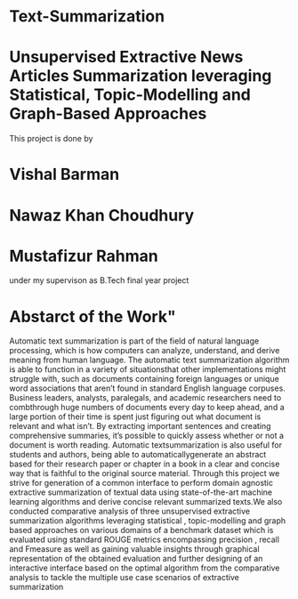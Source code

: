 # Text-Summarization
# Unsupervised Extractive News Articles Summarization leveraging Statistical, Topic-Modelling and Graph-Based Approaches
This project is done by 
# Vishal Barman
# Nawaz Khan Choudhury 
# Mustafizur Rahman 
under my supervison as B.Tech final year project

# **Abstarct of the Work"**
Automatic text summarization is part of the field of natural language processing, which is
how computers can analyze, understand, and derive meaning from human language. The
automatic text summarization algorithm is able to function in a variety of situationsthat other
implementations might struggle with, such as documents containing foreign languages or
unique word associations that aren’t found in standard English language corpuses. Business
leaders, analysts, paralegals, and academic researchers need to combthrough huge numbers of
documents every day to keep ahead, and a large portion of their time is spent just figuring out
what document is relevant and what isn’t. By extracting important sentences and creating
comprehensive summaries, it’s possible to quickly assess whether or not a document is worth
reading. Automatic textsummarization is also useful for students and authors, being able to
automaticallygenerate an abstract based for their research paper or chapter in a book in a clear
and concise way that is faithful to the original source material.
Through this project we strive for generation of a common interface to perform domain
agnostic extractive summarization of textual data using state-of-the-art machine learning
algorithms and derive concise relevant summarized texts.We also conducted comparative
analysis of three unsupervised extractive summarization algorithms leveraging statistical ,
topic-modelling and graph based approaches on various domains of a benchmark dataset
which is evaluated using standard ROUGE metrics encompassing precision , recall and Fmeasure as well as gaining valuable insights through graphical representation of the obtained
evaluation and further designing of an interactive interface based on the optimal algorithm
from the comparative analysis to tackle the multiple use case scenarios of extractive
summarization
